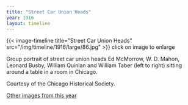 ```yaml
---
title: "Street Car Union Heads"
year: 1916
layout: timeline
---
```


{{< image-timeline title="Street Car Union Heads" src="/img/timeline/1916/large/86.jpg" >}}
click on image to enlarge

Group portrait of street car union heads Ed McMorrow, W. D. Mahon, Leonard Busby, William Quinlan and William Taber (left to right) sitting around a table in a room in Chicago. 

Courtesy of the Chicago Historical Society.  

[Other images from this year](/historical/timeline/1916)